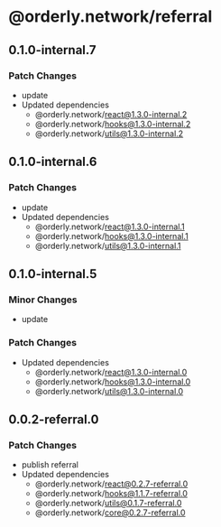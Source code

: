 # @orderly.network/referral

## 0.1.0-internal.7

### Patch Changes

- update
- Updated dependencies
  - @orderly.network/react@1.3.0-internal.2
  - @orderly.network/hooks@1.3.0-internal.2
  - @orderly.network/utils@1.3.0-internal.2

## 0.1.0-internal.6

### Patch Changes

- update
- Updated dependencies
  - @orderly.network/react@1.3.0-internal.1
  - @orderly.network/hooks@1.3.0-internal.1
  - @orderly.network/utils@1.3.0-internal.1

## 0.1.0-internal.5

### Minor Changes

- update

### Patch Changes

- Updated dependencies
  - @orderly.network/react@1.3.0-internal.0
  - @orderly.network/hooks@1.3.0-internal.0
  - @orderly.network/utils@1.3.0-internal.0

## 0.0.2-referral.0

### Patch Changes

- publish referral
- Updated dependencies
  - @orderly.network/react@0.2.7-referral.0
  - @orderly.network/hooks@1.1.7-referral.0
  - @orderly.network/utils@0.1.7-referral.0
  - @orderly.network/core@0.2.7-referral.0
